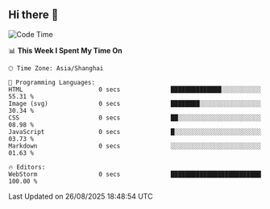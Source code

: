 ## Hi there 👋

<!--START_SECTION:waka-->
![Code Time](http://img.shields.io/badge/Code%20Time-22%20hrs%2011%20mins-blue)

📊 **This Week I Spent My Time On** 

```text
🕑︎ Time Zone: Asia/Shanghai

💬 Programming Languages: 
HTML                     0 secs              ██████████████░░░░░░░░░░░   55.31 % 
Image (svg)              0 secs              ████████░░░░░░░░░░░░░░░░░   30.34 % 
CSS                      0 secs              ██░░░░░░░░░░░░░░░░░░░░░░░   08.98 % 
JavaScript               0 secs              █░░░░░░░░░░░░░░░░░░░░░░░░   03.73 % 
Markdown                 0 secs              ░░░░░░░░░░░░░░░░░░░░░░░░░   01.63 % 

🔥 Editors: 
WebStorm                 0 secs              █████████████████████████   100.00 % 
```


 Last Updated on 26/08/2025 18:48:54 UTC
<!--END_SECTION:waka-->
